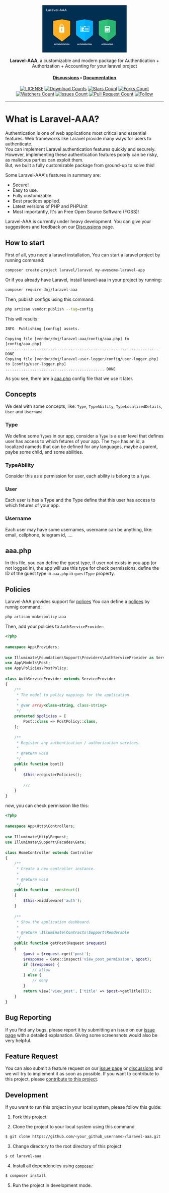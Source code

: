 <div align="center">
<img height=150 src="docs/static/images/aaa.webp" />
</div>

<p align="center"><span><b>Laravel-AAA</b>, a customizable and modern package for Authentication + Authorization + Accounting for your laravel project</span></p>
<h4 align="center">
    <span><a href="https://github.com/dnj/laravel-aaa/discussions">Discussions</a></span>
    •
    <span><a href="https://github.com/dnj/laravel-aaa">Documentation</a></span>
</h4>

<div align="center">

[![LICENSE](https://img.shields.io/github/license/dnj/laravel-aaa.svg?style=for-the-badge)](https://github.com/dnj/laravel-aaa/blob/master/LICENSE)
[![Download Counts](https://img.shields.io/github/downloads/dnj/laravel-aaa/total.svg?style=for-the-badge)](https://github.com/dnj/laravel-aaa/releases)
[![Stars Count](https://img.shields.io/github/stars/dnj/laravel-aaa.svg?style=for-the-badge)](https://github.com/dnj/laravel-aaa/stargazers)
[![Forks Count](https://img.shields.io/github/forks/dnj/laravel-aaa.svg?style=for-the-badge)](https://github.com/dnj/laravel-aaa/network/members)
[![Watchers Count](https://img.shields.io/github/watchers/dnj/laravel-aaa.svg?style=for-the-badge)](https://github.com/dnj/laravel-aaa/watchers)
[![Issues Count](https://img.shields.io/github/issues/dnj/laravel-aaa.svg?style=for-the-badge)](https://github.com/dnj/laravel-aaa/issues)
[![Pull Request Count](https://img.shields.io/github/issues-pr/dnj/laravel-aaa.svg?style=for-the-badge)](https://github.com/dnj/laravel-aaa/pulls)
[![Follow](https://img.shields.io/github/followers/dnj.svg?style=for-the-badge&label=Follow&maxAge=2592000)](https://github.com/dnj)

</div>

---

# What is Laravel-AAA?
Authentication is one of web applications most critical and essential features. Web frameworks like Laravel provide many ways for users to authenticate.\
You can implement Laravel authentication features quickly and securely. However, implementing these authentication features poorly can be risky, as malicious parties can exploit them.\
But, we built a fully customizable package from ground-up to solve this!

Some Laravel-AAA's features in summary are:

-   Secure!
-   Easy to use.
-   Fully customizable.
-   Best practices applied.
-   Latest versions of PHP and PHPUnit
-   Most importantly, It's an Free Open Source Software (FOSS)!

Laravel-AAA is currently under heavy development. You can give your suggestions and feedback on our [Discussions](https://github.com/dnj/laravel-aaa/discussions/) page.

## How to start

First of all, you need a laravel installation, You can start a laravel project by running command:
```bash
composer create-project laravel/laravel my-awesome-laravel-app
```

Or if you already have Laravel, install laravel-aaa in your project by running:
```bash
composer require dnj/laravel-aaa
```

Then, publish configs using this command:
```bash
php artisan vendor:publish --tag=config
```

This will results:
```
INFO  Publishing [config] assets.  

Copying file [vendor/dnj/laravel-aaa/config/aaa.php] to [config/aaa.php] .................................................................... DONE
Copying file [vendor/dnj/laravel-user-logger/config/user-logger.php] to [config/user-logger.php] ............................................ DONE
```

As you see, there are a [aaa.php](https://github.com/dnj/laravel-aaa/blob/master/config/aaa.php) config file that we use it later.


## Concepts

We deal with some concepts, like: `Type`, `TypeAbility`, `TypeLocalizedDetails`, `User` and `Username`

### Type
We define some `Type`s in our app, consider a `Type` is a user level that defines user has access to which fetures of your app.
The `Type` has an id, a localized nameds that can be defined for any languages, maybe a parent, paybe some child, and some abilities.

### TypeAbility
Consider this as a permission for user, each ability is belong to a `Type`.

### User
Each user is has a Type and the Type define that this user has access to which fetures of your app.

### Username
Each user may have some usernames, username can be anything, like: email, cellphone, telegram id, ....


## aaa.php
In this file, you can define the guest type, if user not exists in you app (or not logged in), the app will use this type for check permissions.
define the ID of the guest type in `aaa.php` in `guestType` property.


## Policies
Laravel-AAA provides support for [polices](https://laravel.com/docs/10.x/authorization#creating-policies)
You can define a [polices](https://laravel.com/docs/10.x/authorization#creating-policies) by runnig command:

```bash
php artisan make:policy:aaa
```
Then, add your policies to `AuthServiceProvider`:

```php
<?php

namespace App\Providers;

use Illuminate\Foundation\Support\Providers\AuthServiceProvider as ServiceProvider;
use App\Models\Post;
use App\Policies\PostPolicy;

class AuthServiceProvider extends ServiceProvider
{
    /**
     * The model to policy mappings for the application.
     *
     * @var array<class-string, class-string>
     */
    protected $policies = [
        Post::class => PostPolicy::class,
    ];

    /**
     * Register any authentication / authorization services.
     *
     * @return void
     */
    public function boot()
    {
        $this->registerPolicies();

        ///
    }
}
```
now, you can check permission like this:

```php
<?php

namespace App\Http\Controllers;

use Illuminate\Http\Request;
use Illuminate\Support\Facades\Gate;

class HomeController extends Controller
{
    /**
     * Create a new controller instance.
     *
     * @return void
     */
    public function __construct()
    {
        $this->middleware('auth');
    }

    /**
     * Show the application dashboard.
     *
     * @return \Illuminate\Contracts\Support\Renderable
     */
    public function getPost(Request $request)
    {
        $post = $request->get('post');
        $response = Gate::inspect('view_post_permission', $post);
        if ($response) {
            // allow
        } else {
            // deny
        }
        return view('view_post', ['title' => $post->getTitle()]);
    }
}

```


## Bug Reporting

If you find any bugs, please report it by submitting an issue on our [issue page](https://github.com/dnj/laravel-aaa/issues) with a detailed explanation. Giving some screenshots would also be very helpful.

## Feature Request

You can also submit a feature request on our [issue page](https://github.com/dnj/laravel-aaa) or [discussions](https://github.com/dnj/laravel-aaa/discussions) and we will try to implement it as soon as possible. If you want to contribute to this project, please [contribute to this project](https://github.com/dnj/laravel-aaa#Development).


## Development

If you want to run this project in your local system, please follow this guide:

1. Fork this project

2. Clone the project to your local system using this command

```sh
$ git clone https://github.com/<your_github_username>/laravel-aaa.git
```

3. Change directory to the root directory of this project

```sh
$ cd laravel-aaa
```

4. Install all dependencies using [`composer`](https://getcomposer.org/)

```sh
$ composer install
```

5. Run the project in development mode. 
